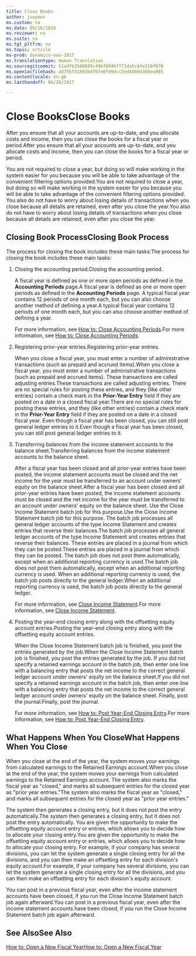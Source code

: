 ```yaml
---
title: Close Books
author: jswymer
ms.custom: na
ms.date: 09/16/2016
ms.reviewer: na
ms.suite: na
ms.tgt_pltfrm: na
ms.topic: article
ms-prod: dynamics-nav-2017
ms.translationtype: Human Translation
ms.sourcegitcommit: 51adfb3588099c496f0946ff71da5c6fe518f070
ms.openlocfilehash: ad75bfd18936df07e0fe9dcc5ed6bb94360ea965
ms.contentlocale: en-gb
ms.lasthandoff: 06/26/2017

---
```

# <a name="close-books"></a><span data-ttu-id="10f1a-102">Close Books</span><span class="sxs-lookup"><span data-stu-id="10f1a-102">Close Books</span></span>
<span data-ttu-id="10f1a-103">After you ensure that all your accounts are up-to-date, and you allocate costs and income, then you can close the books for a fiscal year or period.</span><span class="sxs-lookup"><span data-stu-id="10f1a-103">After you ensure that all your accounts are up-to-date, and you allocate costs and income, then you can close the books for a fiscal year or period.</span></span>

<span data-ttu-id="10f1a-104">You are not required to close a year, but doing so will make working in the system easier for you because you will be able to take advantage of the convenient filtering options provided.</span><span class="sxs-lookup"><span data-stu-id="10f1a-104">You are not required to close a year, but doing so will make working in the system easier for you because you will be able to take advantage of the convenient filtering options provided.</span></span> <span data-ttu-id="10f1a-105">You also do not have to worry about losing details of transactions when you close because all details are retained, even after you close the year.</span><span class="sxs-lookup"><span data-stu-id="10f1a-105">You also do not have to worry about losing details of transactions when you close because all details are retained, even after you close the year.</span></span>

## <a name="closing-book-process"></a><span data-ttu-id="10f1a-106">Closing Book Process</span><span class="sxs-lookup"><span data-stu-id="10f1a-106">Closing Book Process</span></span>
<span data-ttu-id="10f1a-107">The process for closing the book includes these main tasks:</span><span class="sxs-lookup"><span data-stu-id="10f1a-107">The process for closing the book includes these main tasks:</span></span>

1. <span data-ttu-id="10f1a-108">Closing the accounting period.</span><span class="sxs-lookup"><span data-stu-id="10f1a-108">Closing the accounting period.</span></span>

    <span data-ttu-id="10f1a-109">A fiscal year is defined as one or more open periods as defined in the **Accounting Periods** page.</span><span class="sxs-lookup"><span data-stu-id="10f1a-109">A fiscal year is defined as one or more open periods as defined in the **Accounting Periods** page.</span></span> <span data-ttu-id="10f1a-110">A typical fiscal year contains 12 periods of one month each, but you can also choose another method of defining a year.</span><span class="sxs-lookup"><span data-stu-id="10f1a-110">A typical fiscal year contains 12 periods of one month each, but you can also choose another method of defining a year.</span></span>

    <span data-ttu-id="10f1a-111">For more information, see [How to: Close Accounting Periods](year-close-account-periods.md).</span><span class="sxs-lookup"><span data-stu-id="10f1a-111">For more information, see [How to: Close Accounting Periods](year-close-account-periods.md).</span></span>

2. <span data-ttu-id="10f1a-112">Registering prior-year entries.</span><span class="sxs-lookup"><span data-stu-id="10f1a-112">Registering prior-year entries.</span></span>

    <span data-ttu-id="10f1a-113">When you close a fiscal year, you must enter a number of administrative transactions (such as prepaid and accrued items).</span><span class="sxs-lookup"><span data-stu-id="10f1a-113">When you close a fiscal year, you must enter a number of administrative transactions (such as prepaid and accrued items).</span></span> <span data-ttu-id="10f1a-114">These transactions are called adjusting entries.</span><span class="sxs-lookup"><span data-stu-id="10f1a-114">These transactions are called adjusting entries.</span></span> <span data-ttu-id="10f1a-115">There are no special rules for posting these entries, and they (like other entries) contain a check mark in the **Prior-Year Entry** field if they are posted on a date in a closed fiscal year.</span><span class="sxs-lookup"><span data-stu-id="10f1a-115">There are no special rules for posting these entries, and they (like other entries) contain a check mark in the **Prior-Year Entry** field if they are posted on a date in a closed fiscal year.</span></span> <span data-ttu-id="10f1a-116">Even though a fiscal year has been closed, you can still post general ledger entries to it.</span><span class="sxs-lookup"><span data-stu-id="10f1a-116">Even though a fiscal year has been closed, you can still post general ledger entries to it.</span></span>

3. <span data-ttu-id="10f1a-117">Transferring balances from the income statement accounts to the balance sheet.</span><span class="sxs-lookup"><span data-stu-id="10f1a-117">Transferring balances from the income statement accounts to the balance sheet.</span></span>

    <span data-ttu-id="10f1a-118">After a fiscal year has been closed and all prior-year entries have been posted, the income statement accounts must be closed and the net income for the year must be transferred to an account under owners' equity on the balance sheet.</span><span class="sxs-lookup"><span data-stu-id="10f1a-118">After a fiscal year has been closed and all prior-year entries have been posted, the income statement accounts must be closed and the net income for the year must be transferred to an account under owners' equity on the balance sheet.</span></span> <span data-ttu-id="10f1a-119">Use the Close Income Statement batch job for this purpose.</span><span class="sxs-lookup"><span data-stu-id="10f1a-119">Use the Close Income Statement batch job for this purpose.</span></span> <span data-ttu-id="10f1a-120">The batch job processes all general ledger accounts of the type Income Statement and creates entries that reverse their balances.</span><span class="sxs-lookup"><span data-stu-id="10f1a-120">The batch job processes all general ledger accounts of the type Income Statement and creates entries that reverse their balances.</span></span> <span data-ttu-id="10f1a-121">These entries are placed in a journal from which they can be posted.</span><span class="sxs-lookup"><span data-stu-id="10f1a-121">These entries are placed in a journal from which they can be posted.</span></span> <span data-ttu-id="10f1a-122">The batch job does not post them automatically, except when an additional reporting currency is used.</span><span class="sxs-lookup"><span data-stu-id="10f1a-122">The batch job does not post them automatically, except when an additional reporting currency is used.</span></span> <span data-ttu-id="10f1a-123">When an additional reporting currency is used, the batch job posts directly to the general ledger.</span><span class="sxs-lookup"><span data-stu-id="10f1a-123">When an additional reporting currency is used, the batch job posts directly to the general ledger.</span></span>

    <span data-ttu-id="10f1a-124">For more information, see [Close Income Statement](year-close-income-statement.md).</span><span class="sxs-lookup"><span data-stu-id="10f1a-124">For more information, see [Close Income Statement](year-close-income-statement.md).</span></span>
4. <span data-ttu-id="10f1a-125">Posting the year-end closing entry along with the offsetting equity account entries.</span><span class="sxs-lookup"><span data-stu-id="10f1a-125">Posting the year-end closing entry along with the offsetting equity account entries.</span></span>

    <span data-ttu-id="10f1a-126">When the Close Income Statement batch job is finished, you post the entries generated by the job.</span><span class="sxs-lookup"><span data-stu-id="10f1a-126">When the Close Income Statement batch job is finished, you post the entries generated by the job.</span></span> <span data-ttu-id="10f1a-127">If you did not specify a retained earnings account in the batch job, then enter one line with a balancing entry that posts the net income to the correct general ledger account under owners' equity on the balance sheet.</span><span class="sxs-lookup"><span data-stu-id="10f1a-127">If you did not specify a retained earnings account in the batch job, then enter one line with a balancing entry that posts the net income to the correct general ledger account under owners' equity on the balance sheet.</span></span> <span data-ttu-id="10f1a-128">Finally, post the journal.</span><span class="sxs-lookup"><span data-stu-id="10f1a-128">Finally, post the journal.</span></span>

    <span data-ttu-id="10f1a-129">For more information, see [How to: Post Year-End Closing Entry](year-how-post-year-end-close-entry.md).</span><span class="sxs-lookup"><span data-stu-id="10f1a-129">For more information, see [How to: Post Year-End Closing Entry](year-how-post-year-end-close-entry.md).</span></span>

## <a name="what-happens-when-you-close"></a><span data-ttu-id="10f1a-130">What Happens When You Close</span><span class="sxs-lookup"><span data-stu-id="10f1a-130">What Happens When You Close</span></span>
<span data-ttu-id="10f1a-131">When you close at the end of the year, the system moves your earnings from calculated earnings to the Retained Earnings account.</span><span class="sxs-lookup"><span data-stu-id="10f1a-131">When you close at the end of the year, the system moves your earnings from calculated earnings to the Retained Earnings account.</span></span> <span data-ttu-id="10f1a-132">The system also marks the fiscal year as "closed," and marks all subsequent entries for the closed year as "prior year entries."</span><span class="sxs-lookup"><span data-stu-id="10f1a-132">The system also marks the fiscal year as "closed," and marks all subsequent entries for the closed year as "prior year entries."</span></span>

<span data-ttu-id="10f1a-133">The system then generates a closing entry, but it does not post the entry automatically.</span><span class="sxs-lookup"><span data-stu-id="10f1a-133">The system then generates a closing entry, but it does not post the entry automatically.</span></span> <span data-ttu-id="10f1a-134">You are given the opportunity to make the offsetting equity account entry or entries, which allows you to decide how to allocate your closing entry.</span><span class="sxs-lookup"><span data-stu-id="10f1a-134">You are given the opportunity to make the offsetting equity account entry or entries, which allows you to decide how to allocate your closing entry.</span></span> <span data-ttu-id="10f1a-135">For example, if your company has several divisions, you can let the system generate a single closing entry for all the divisions, and you can then make an offsetting entry for each division's equity account.</span><span class="sxs-lookup"><span data-stu-id="10f1a-135">For example, if your company has several divisions, you can let the system generate a single closing entry for all the divisions, and you can then make an offsetting entry for each division's equity account.</span></span>

<span data-ttu-id="10f1a-136">You can post in a previous fiscal year, even after the income statement accounts have been closed, if you run the Close Income Statement batch job again afterward.</span><span class="sxs-lookup"><span data-stu-id="10f1a-136">You can post in a previous fiscal year, even after the income statement accounts have been closed, if you run the Close Income Statement batch job again afterward.</span></span>

## <a name="see-also"></a><span data-ttu-id="10f1a-137">See Also</span><span class="sxs-lookup"><span data-stu-id="10f1a-137">See Also</span></span>
[<span data-ttu-id="10f1a-138">How to: Open a New Fiscal Year</span><span class="sxs-lookup"><span data-stu-id="10f1a-138">How to: Open a New Fiscal Year</span></span>](finance-setup-how-open-new-fiscal-year.md)

